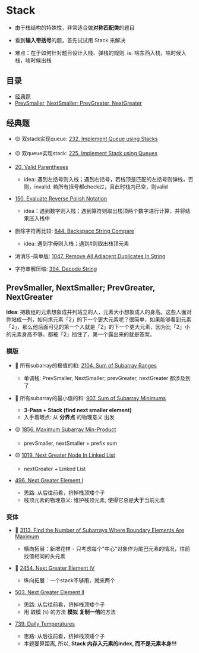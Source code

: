 # Stack

* 由于栈结构的特殊性，非常适合做**对称匹配类**的题目

* 看到**输入带括号**的题，首先试试用 Stack 来解决

* 难点：在于如何针对题目设计入栈、弹栈的规则. ie. 啥东西入栈，啥时候入栈，啥时候出栈

## 目录
* [经典题](#经典题)
* [PrevSmaller, NextSmaller; PrevGreater, NextGreater](#prevsmaller-nextsmaller-prevgreater-nextgreater)

## 经典题

* :yellow_circle: 双stack实现queue: [232. Implement Queue using Stacks](https://github.com/szhou12/leetcode-go/tree/main/leetcode/0232-Implement-Queue-using-Stacks)

* :yellow_circle: 双queue实现stack: [225. Implement Stack using Queues](https://github.com/szhou12/leetcode-go/tree/main/leetcode/0225-Implement-Stack-using-Queues)

* [20. Valid Parentheses](https://github.com/szhou12/leetcode-go/tree/main/leetcode/0020-Valid-Parentheses)
    * idea: 遇到左括号则入栈；遇到右括号，若栈顶是匹配的左括号则弹栈，否则，invalid. 若所有括号都check过，且此时栈内已空，则valid

* [150. Evaluate Reverse Polish Notation](https://github.com/szhou12/leetcode-go/tree/main/leetcode/0150-Evaluate-Reverse-Polish-Notation)
    * idea：遇到数字则入栈；遇到算符则取出栈顶两个数字进行计算，并将结果压入栈中

* 删除字符再比较: [844. Backspace String Compare](https://github.com/szhou12/leetcode-go/tree/main/leetcode/0844-Backspace-String-Compare)
    * idea: 遇到字母则入栈；遇到#则取出栈顶元素

* 消消乐-简单版: [1047. Remove All Adjacent Duplicates In String](https://github.com/szhou12/leetcode-go/tree/main/leetcode/1047-Remove-All-Adjacent-Duplicates-In-String)

* 字符串解压缩: [394. Decode String](https://github.com/szhou12/leetcode-go/tree/main/leetcode/0394-Decode-String)


## PrevSmaller, NextSmaller; PrevGreater, NextGreater

**Idea**: 把数组的元素想象成并列站立的人，元素大小想象成人的身高。这些人面对你站成一列，如何求元素「2」的下一个更大元素呢？很简单，如果能够看到元素「2」，那么他后面可见的第一个人就是「2」的下一个更大元素，因为比「2」小的元素身高不够，都被「2」挡住了，第一个露出来的就是答案。

### 模版
* :red_circle: 所有subarray的极值的和: [2104. Sum of Subarray Ranges](https://github.com/szhou12/leetcode-go/tree/main/leetcode/2104-Sum-of-Subarray-Ranges)
    * 单调栈: PrevSmaller, NextSmaller; prevGreater, nextGreater 都涉及到了

* :red_circle: 所有subarray的最小值的和: [907. Sum of Subarray Minimums](https://github.com/szhou12/leetcode-go/tree/main/leetcode/0907-Sum-of-Subarray-Minimums)
    * **3-Pass + Stack (find next smaller element)**
    * 入手着眼点: 从 **分界点** 的物理意义 出发

* :yellow_circle: [1856. Maximum Subarray Min-Product](https://github.com/szhou12/leetcode-go/tree/main/leetcode/1856-Maximum-Subarray-Min-Product)
    * prevSmaller, nextSmaller + prefix sum

* :yellow_circle: [1019. Next Greater Node In Linked List](https://github.com/szhou12/leetcode-go/tree/main/leetcode/1019-Next-Greater-Node-In-Linked-List)
    * nextGreater + Linked List

* [496. Next Greater Element I](https://github.com/szhou12/leetcode-go/tree/main/leetcode/0496-Next-Greater-Element-I)
    * 思路: 从后往前看，挤掉栈顶矮个子
    * 栈顶元素的物理意义: 维护栈顶元素, 使得它总是**大于**当前元素

### 变体

* :red_circle: [3113. Find the Number of Subarrays Where Boundary Elements Are Maximum](https://github.com/szhou12/leetcode-go/tree/main/leetcode/3113-Find-the-Number-of-Subarrays-Where-Boundary-Elements-Are-Maximum)
    * 横向拓展：新增花样 - 只考虑每个"中心"对象作为尾巴元素的情况，往前找值相同的头元素

* :red_circle: [2454. Next Greater Element IV](https://github.com/szhou12/leetcode-go/blob/main/leetcode/2454-Next-Greater-Element-IV/2454-Next-Greater-Element-IV.go)
    * 纵向拓展：一个stack不够用，就来两个

* [503. Next Greater Element II](https://github.com/szhou12/leetcode-go/tree/main/leetcode/0503-Next-Greater-Element-II)
    * 思路: 从后往前看，挤掉栈顶矮个子
    * 用 取模 (`%`) 的方法 **模拟** **复制一倍**的方法

* [739. Daily Temperatures](https://github.com/szhou12/leetcode-go/tree/main/leetcode/0739-Daily-Temperatures)
    * 思路: 从后往前看，挤掉栈顶矮个子
    * 本题要算距离, 所以, **Stack 内存入元素的index, 而不是元素本身!!!**
